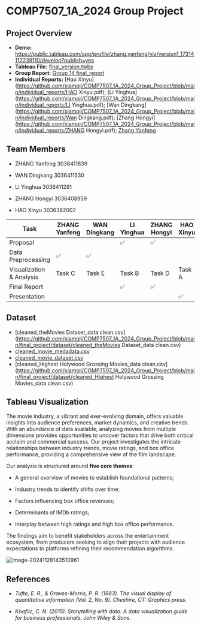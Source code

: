 # COMP7507_1A_2024 Group Project

## Project Overview

- **Demo:** https://public.tableau.com/app/profile/zhang.yanfeng/viz/version1_17314112239110/develop?publish=yes
- **Tableau File:** [final_version.twbx](https://github.com/xiamoji/COMP7507_1A_2024_Group_Project/blob/main/final_project/final_version.twbx)
- **Group Report:** [Group 14 final_report](https://github.com/xiamoji/COMP7507_1A_2024_Group_Project/blob/main/final_report.pdf)
- **Individual Reports:** [Hao Xinyu](https://github.com/xiamoji/COMP7507_1A_2024_Group_Project/blob/main/individual_reports/HAO Xinyu.pdf); [Li Yinghua](https://github.com/xiamoji/COMP7507_1A_2024_Group_Project/blob/main/individual_reports/LI Yinghua.pdf); [Wan Dingkang](https://github.com/xiamoji/COMP7507_1A_2024_Group_Project/blob/main/individual_reports/Wan Dingkang.pdf); [Zhang Hongyi](https://github.com/xiamoji/COMP7507_1A_2024_Group_Project/blob/main/individual_reports/ZHANG Hongyi.pdf); [Zhang Yanfeng](https://github.com/xiamoji/COMP7507_1A_2024_Group_Project/blob/main/individual_reports/ZhangYanfeng.pdf)

## Team Members
- ZHANG Yanfeng  3036411839

- WAN Dingkang  3036411530

- LI Yinghua  3036411281

- ZHANG Hongyi  3036408959

- HAO Xinyu  3036382002

| Task                  | ZHANG Yanfeng | WAN Dingkang | LI Yinghua | ZHANG Hongyi | HAO Xinyu |
|-----------------------|---------------|---------------|------------|---------------|-----------|
| Proposal              |               |               | ✅ | ✅             |          |
| Data Preprocessing    | ✅            | ✅            |            |               |           |
| Visualization & Analysis | Task C      | Task E       | Task B     | Task D        | Task A    |
| Final Report          |               |               | ✅          | ✅             |           |
| Presentation          |               |               |            |               | ✅         |

## Dataset
- [cleaned_theMovies Dataset_data clean.csv](https://github.com/xiamoji/COMP7507_1A_2024_Group_Project/blob/main/final_project/dataset/cleaned_theMovies Dataset_data clean.csv)
- [cleaned_movie_medadata.csv](https://github.com/xiamoji/COMP7507_1A_2024_Group_Project/blob/main/final_project/dataset/cleaned_movie_medadata.csv)
- [cleaned_movie_dataset.csv](https://github.com/xiamoji/COMP7507_1A_2024_Group_Project/blob/main/final_project/dataset/cleaned_movie_dataset.csv)
- [cleaned_Highest Holywood Grossing Movies_data clean.csv](https://github.com/xiamoji/COMP7507_1A_2024_Group_Project/blob/main/final_project/dataset/cleaned_Highest Holywood Grossing Movies_data clean.csv)

## Tableau Visualization
The movie industry, a vibrant and ever-evolving domain, offers valuable insights into audience preferences, market dynamics, and creative trends. With an abundance of data available, analyzing movies from multiple dimensions provides opportunities to uncover factors that drive both critical acclaim and commercial success. Our project investigates the intricate relationships between industry trends, movie ratings, and box office performance, providing a comprehensive view of the film landscape.

Our analysis is structured around **five core themes**: 

- A general overview of movies to establish foundational patterns; 

- Industry trends to identify shifts over time; 

- Factors influencing box office revenues; 

- Determinants of IMDb ratings; 

- Interplay between high ratings and high box office performance. 

The findings aim to benefit stakeholders across the entertainment ecosystem, from producers seeking to align their projects with audience expectations to platforms refining their recommendation algorithms.

![image-20241128143510961](C:\Users\Xinyu\AppData\Roaming\Typora\typora-user-images\image-20241128143510961.png)

## References
- *Tufte, E. R., & Graves-Morris, P. R. (1983). The visual display of quantitative information (Vol. 2, No.  9). Cheshire, CT: Graphics press.* 

- *Knaflic, C. N. (2015). Storytelling with data: A data visualization guide for business professionals.  John Wiley & Sons.* 

